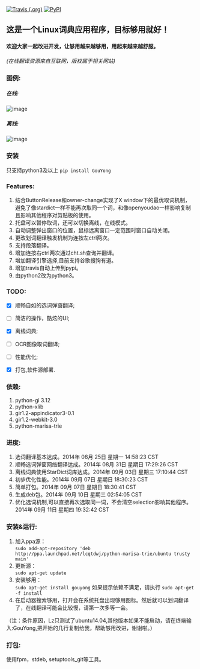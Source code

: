 
[![Travis (.org)](https://img.shields.io/travis/zaixi/GouYong.svg)](https://github.com/zaixi/GouYong)
[![PyPI](https://img.shields.io/pypi/v/nine.svg)](https://github.com/zaixi/GouYong)

## 这是一个Linux词典应用程序，目标够用就好！

#### 欢迎大家一起改进开发，让够用越来越够用，用起来越来越舒服。 
*(在线翻译资源来自互联网，版权属于相关网站)*

### 图例:
##### 在线:
![image](https://cloud.githubusercontent.com/assets/1257256/5561516/1dff5d2a-8e19-11e4-9c18-17815259948d.png)
##### 离线:
![image](https://cloud.githubusercontent.com/assets/1257256/5561515/1dfd28c0-8e19-11e4-8352-67c54a2540c9.png)

### 安装
只支持python3及以上
`pip install GouYong`

### Features:
1. 结合ButtonRelease和owner-change实现了X window下的最优取词机制，避免了像stardict一样不能再次取同一个词，和像openyoudao一样影响复制且影响其他程序对剪贴板的使用。
2. 托盘可以暂停取词，还可以切换离线，在线模式。
3. 自动调整弹出窗口的位置，鼠标远离窗口一定范围时窗口自动关闭。
4. 更改划词翻译触发机制为连按左ctrl两次。
5. 支持段落翻译。
6. 增加连按右ctrl两次通过cht.sh查询并翻译。
7. 增加翻译引擎选择,目前支持谷歌搜狗有道。
8. 增加travis自动上传到pypi。
9. 由python2改为python3。

### TODO:
- [X] 顺畅自如的选词弹窗翻译;
- [ ] 简洁的操作，酷炫的UI;
- [X] 离线词典;
- [ ] OCR图像取词翻译;
- [ ] 性能优化;
- [X] 打包,软件源部署.
 
 

### 依赖:  
1. python-gi 3.12  
2. python-xlib  
3. gir1.2-appindicator3-0.1  
4. gir1.2-webkit-3.0  
5. python-marisa-trie  


### 进度:    
1. 选词翻译基本达成。2014年 08月 25日 星期一 14:58:23 CST    
2. 顺畅选词弹窗网络翻译达成。2014年 08月 31日 星期日 17:29:26 CST    
3. 离线词典使用StarDict词库达成。2014年 09月 03日 星期三 17:10:44 CST   
4. 初步优化性能。2014年 09月 07日 星期日 18:30:23 CST  
5. 简单打包。2014年 09月 07日 星期日 18:30:41 CST  
6. 生成deb包。2014年 09月 10日 星期三 02:54:05 CST  
7. 优化选词机制,可以直接再次选取同一词，不会清空selection影响其他程序。2014年 09月 11日 星期四 19:32:42 CST  

### 安装&运行:
1. 加入ppa源：  
    `sudo add-apt-repository 'deb http://ppa.launchpad.net/lcqtdwj/python-marisa-trie/ubuntu trusty main'`
2. 更新源：  
    `sudo apt-get update`
3. 安装够用：    
    `sudo apt-get install gouyong`
如果提示依赖不满足，请执行
        `sudo apt-get -f install`
4. 在启动器搜索够用，打开会在系统托盘出现够用图标。然后就可以划词翻译了，在线翻译可能会比较慢，请第一次多等一会。  

（注：条件原因，Lz只测试了ubuntu14.04,其他版本如果不能启动，请在终端输入:GouYong,把开始的几行复制给我，帮助够用改进，谢谢啦。）  

### 打包:
使用fpm，stdeb, setuptools_git等工具。  
